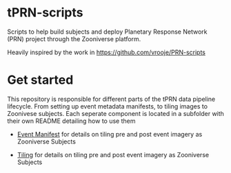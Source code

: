 # tPRN-scripts
Scripts to help build subjects and deploy Planetary Response Network (PRN) project through the Zooniverse platform.

Heavily inspired by the work in https://github.com/vrooje/PRN-scripts

# Get started

This repository is responsible for different parts of the tPRN data pipeline lifecycle. From setting up event metadata manifests, to tiling images to Zoonivese subjects. Each seperate component is located in a subfolder with their own README detailing how to use them

+  [Event Manifest](.event_manifest/) for details on tiling pre and post event imagery as Zooniverse Subjects

+  [Tiling](.tiling/) for details on tiling pre and post event imagery as Zooniverse Subjects
